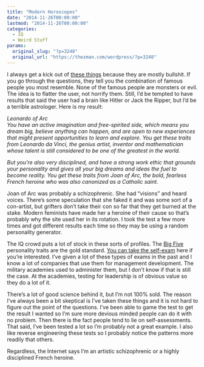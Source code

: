 ```yaml
---
title: "Modern Horoscopes"
date: "2014-11-26T00:00:00"
lastmod: "2014-11-26T00:00:00"
categories:
  - IQ
  - Weird Stuff
params:
  original_slug: "?p=3248"
  original_url: "https://thezman.com/wordpress/?p=3248"
---
```


I always get a kick out of
<a href="http://mic.com/brain/map-your-mind/" rel="noopener"
target="_blank">these things</a> because they are mostly bullshit. If
you go through the questions, they tell you the combination of famous
people you most resemble. None of the famous people are monsters or
evil. The idea is to flatter the user, not horrify them. Still, I’d be
tempted to have results that said the user had a brain like Hitler or
Jack the Ripper, but I’d be a terrible astrologer. Here is my result:

*Leonardo of Arc*  
*You have an active imagination and free-spirited side, which means you
dream big, believe anything can happen, and are open to new experiences
that might present opportunities to learn and explore. You get these
traits from Leonardo da Vinci, the genius artist, inventor and
mathematician whose talent is still considered to be one of the greatest
in the world.*

*But you’re also very disciplined, and have a strong work ethic that
grounds your personality and gives all your big dreams and ideas the
fuel to become reality. You get these traits from Joan of Arc, the bold,
fearless French heroine who was also canonized as a Catholic saint.*

Joan of Arc was probably a schizophrenic. She had “visions” and heard
voices. There’s some speculation that she faked it and was some sort of
a con-artist, but grifters don’t take their con so far that they get
burned at the stake. Modern feminists have made her a heroine of their
cause so that’s probably why the site used her in its rotation. I took
the test a few more times and got different results each time so they
may be using a random personality generator.

The IQ crowd puts a lot of stock in these sorts of profiles. The
<a href="http://en.wikipedia.org/wiki/Big_Five_personality_traits"
rel="noopener" target="_blank">Big Five</a> personality traits are the
gold standard.
<a href="http://www.outofservice.com/bigfive/" rel="noopener"
target="_blank">You can take the self-exam</a> here if you’re
interested. I’ve given a lot of these types of exams in the past and I
know a lot of companies that use them for management development. The
military academies used to administer them, but I don’t know if that is
still the case. At the academies, testing for leadership is of obvious
value so they do a lot of it.

There’s a lot of good science behind it, but I’m not 100% sold. The
reason I’ve always been a bit skeptical is I’ve taken these things and
it is not hard to figure out the point of the questions. I’ve been able
to game the test to get the result I wanted so I’m sure more devious
minded people can do it with no problem. Then there is the fact people
tend to lie on self-assessments. That said, I’ve been tested a lot so
I’m probably not a great example. I also like reverse engineering these
tests so I probably notice the patterns more readily that others.

Regardless, the Internet says I’m an artistic schizophrenic or a highly
disciplined French heroine.
